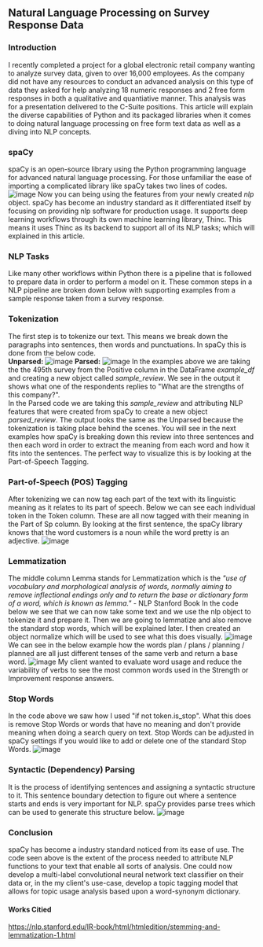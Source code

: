 ## Natural Language Processing on Survey Response Data
### Introduction
I recently completed a project for a global electronic retail company wanting to analyze survey data, given to over 16,000 employees. As the company did not have any resources to conduct an advanced analysis on this type of data they asked for help analyzing 18 numeric responses and 2 free form responses in both a qualitative and quantiative manner. This analysis was for a presentation delivered to the C-Suite positions. 
 This article will explain the diverse capabilities of Python and its packaged libraries when it comes to doing natural language processing on free form text data as well as a diving into NLP concepts. 

### spaCy
spaCy is an open-source library using the Python programming language for advanced natural language processing. For those unfamiliar the ease of importing a complicated library like spaCy takes two lines of codes. 
![image](https://user-images.githubusercontent.com/70989415/141222950-67b1851c-55cc-4362-8330-b717a79674d8.png)
Now you can being using the features from your newly created *nlp* object. 
spaCy has become an industry standard as it differentiated itself by focusing on providing nlp software for production usage. It supports deep learning workflows through its own machine learning library, Thinc. This means it uses Thinc as its backend to support all of its NLP tasks; which will explained in this article.

### NLP Tasks
Like many other workflows within Python there is a pipeline that is followed to prepare data in order to perform a model on it. These common steps in a NLP pipeline are broken down below with supporting examples from a sample response taken from a survey response. 
### Tokenization
The first step is to tokenize our text. This means we break down the paragraphs into sentences, then words and punctuations. In spaCy this is done from the below code. <br>
**Unparsed:**
![image](https://user-images.githubusercontent.com/70989415/141385843-d96a3a65-ec21-4d42-a41d-ec6491911d8d.png)
**Parsed:**
![image](https://user-images.githubusercontent.com/70989415/141385884-bb6a3e1b-f7b3-4791-b57b-bf2f2ba1786d.png)
In the examples above we are taking the the 495th survey from the Positive column in the DataFrame *example_df* and creating a new object called *sample_review*. We see in the output it shows what one of the respondents replies to "What are the strengths of this company?". <br>
In the Parsed code we are taking this *sample_review* and attributing NLP features that were created from spaCy to create a new object *parsed_review*. The output looks the same as the Unparsed because the tokenization is taking place behind the scenes. You will see in the next examples how spaCy is breaking down this review into three sentences and then each word in order to extract the meaning from each word and how it fits into the sentences. The perfect way to visualize this is by looking at the Part-of-Speech Tagging. 
### Part-of-Speech (POS) Tagging
After tokenizing we can now tag each part of the text with its linguistic meaning as it relates to its part of speech. Below we can see each individual token in the Token column. These are all now tagged with their meaning in the Part of Sp column. By looking at the first sentence, the spaCy library knows that the word customers is a noun while the word pretty is an adjective. 
![image](https://user-images.githubusercontent.com/70989415/141386124-8cc66819-b9dd-4550-b2cb-865b8c5d5225.png)
### Lemmatization
The middle column Lemma stands for Lemmatization which is the *"use of vocabulary and morphological analysis of words, normally aiming to remove inflectional endings only and to return the base or dictionary form of a word, which is known as lemma."* - NLP Stanford Book
In the code below we see that we can now take some text and we use the nlp object to tokenize it and prepare it. Then we are going to lemmatize and also remove the standard stop words, which will be explained later. I then created an object normalize which will be used to see what this does visually. 
![image](https://user-images.githubusercontent.com/70989415/141386741-cf890564-b3d2-4477-b5e2-94ef8bace1f6.png)
We can see in the below example how the words plan / plans / planning / planned are all just different tenses of the same verb and return a base word. 
![image](https://user-images.githubusercontent.com/70989415/141386779-5e791175-b45b-4904-b9c0-46dcb7d00da6.png)
My client wanted to evaluate word usage and reduce the variability of verbs to see the most common words used in the Strength or Improvement response answers. 
### Stop Words
In the code above we saw how I used "if not token.is_stop".  What this does is remove Stop Words or words that have no meaning and don't provide meaning when doing a search query on text. Stop Words can be adjusted in spaCy settings if you would like to add or delete one of the standard Stop Words.
![image](https://user-images.githubusercontent.com/70989415/141386816-bec17261-91f1-4ba4-97d9-310ceccfbf42.png)
### Syntactic (Dependency) Parsing
It is the process of identifying sentences and assigning a syntactic structure to it. This sentence boundary detection to figure out where a sentence starts and ends is very important for NLP. spaCy provides parse trees which can be used to generate this structure below. 
![image](https://user-images.githubusercontent.com/70989415/141386868-e74aadaa-f4e2-4250-9c6a-efa76735008d.png)
### Conclusion
spaCy has become a industry standard noticed from its ease of use. The code seen above is the extent of the process needed to attribute NLP functions to your text that enable all sorts of analysis. One could now develop a multi-label convolutional neural network text classifier on their data or, in the my client's use-case, develop a topic tagging model that allows for topic usage analysis based upon a word-synonym dictionary. 
#### Works Citied
﻿https://nlp.stanford.edu/IR-book/html/htmledition/stemming-and-lemmatization-1.html
